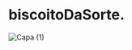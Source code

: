 # biscoitoDaSorte.
![Capa (1)](https://github.com/Yanlucas10/biscoitoDaSorte/assets/119520321/ee5882a1-afe4-47ad-9bf8-3559662ae7e7)
